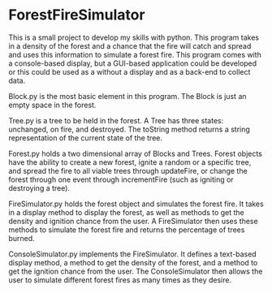 # ForestFireSimulator
This is a small project to develop my skills with python. This program takes in a density of the forest and a chance that the fire will
catch and spread and uses this information to simulate a forest fire. This program comes with a console-based display, but a GUI-based application could be developed or this could be used as a without a display and as a back-end to collect data.

Block.py is the most basic element in this program. The Block is just an empty space in the forest.

Tree.py is a tree to be held in the forest. A Tree has three states: unchanged, on fire, and destroyed. The toString method returns a 
string representation of the current state of the tree.

Forest.py holds a two dimensional array of Blocks and Trees. Forest objects have the ability to create a new forest, ignite a random or
a specific tree, and spread the fire to all viable trees through updateFire, or change the forest through one event through incrementFire
(such as igniting or destroying a tree).

FireSimulator.py holds the forest object and simulates the forest fire. It takes in a display method to display the forest, as well as
methods to get the density and ignition chance from the user. A FireSimulator then uses these methods to simulate the forest fire and 
returns the percentage of trees burned.

ConsoleSimulator.py implements the FireSimulator. It defines a text-based display method, a method to get the density of the forest,
and a method to get the ignition chance from the user. The ConsoleSimulator then allows the user to simulate different forest fires as
many times as they desire.
